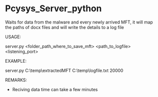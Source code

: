 # Pcysys_Server_python
Waits for data from the malware and every newly arrived MFT, it will map the paths of docx files and will write the details to a log file

USAGE:

server.py <folder_path_where_to_save_mft> <path_to_logfile> <listening_port>

EXAMPLE:

server.py C:\temp\extractedMFT C:\temp\logfile.txt 20000

REMARKS:
- Reciving data time can take a few minutes
